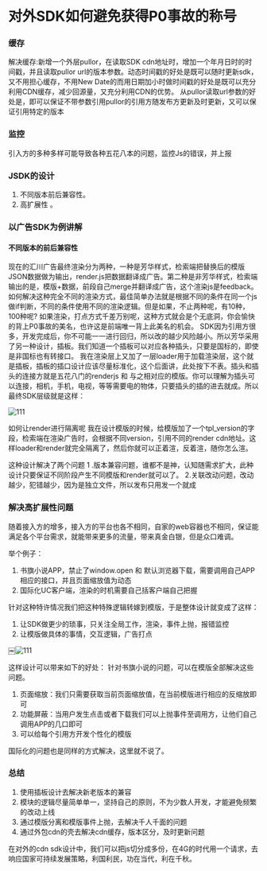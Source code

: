 # 对外SDK如何避免获得P0事故的称号
### 缓存
解决缓存:新增一个外层pullor，在读取SDK cdn地址时，增加一个年月日时的时间戳，并且读取pullor url的版本参数。动态时间戳的好处是既可以随时更新sdk，又不用担心缓存，不用New Date的而用日期加小时做时间戳的好处是既可以充分利用CDN缓存，减少回源量，又充分利用CDN的优势。
从pullor读取url参数的好处是，即可以保证不带参数引用pullor的引用方随发布方更新及时更新，又可以保证引用特定的版本

### 监控

引入方的多种多样可能导致各种五花八本的问题，监控Js的错误，并上报

### JSDK的设计
 1. 不同版本前后兼容性。
 2. 高扩展性 。

### 以广告SDK为例讲解
#### 不同版本的前后兼容性

现在的汇川广告最终渲染分为两种，一种是芳华样式，检索端把替换后的模版JSON数据做为输出，render.js把数据翻译成广告。第二种是非芳华样式，检索端输出的是，模版+数据，前段自己merge并翻译成广告，这个渲染js是feedback。
	如何解决这种完全不同的渲染方式，最佳简单办法就是根据不同的条件在同一个js做if判断，不同的条件使用不同的渲染逻辑。但是如果，不止两种呢，有10种，100种呢?  如果渲染，打点方式千差万别呢，这种方式就会是个无底洞，你会愉快的背上P0事故的美名，也许这是前端唯一背上此美名的机会。
 SDK因为引用方很多，开发完成后，你不可能一一进行回归，所以改的越少风险越小。所以芳华采用了另一种设计，插板。我们知道一个插板可以对应各种插头，只要是国标的，即使是非国标也有转接口。
我在渲染层上又加了一层loader用于加载渲染层，这个就是插板，插板的插口设计应该尽量标准化，这个后面讲，此处按下不表。插头和插头的连接方就是五花八门的renderjs 和 与之相对应的模版。你可以理解为插头可以连接，相机，手机，电视，等等需要电的物体，只要插头的插的进去就成。所以最终SDK层级就是这样：

![111](http://p8.qhimg.com/t01033c452e4f3b9822.png)

如何让render进行隔离呢
我在设计模版的时候，给模版加了一个tpl_version的字段，检索端在渲染广告时，会根据不同version，引用不同的render cdn地址。这样loader和render就完全隔离了，然后你就可以正着渲，反着渲，随你怎么渲。

这种设计解决了两个问题
1 .版本兼容问题，谁都不是神，认知随需求扩大，此种设计只要保证不同阶段产生不同模版和render就可以了。
2.关联改动问题，改动越少，犯错越少，因为是独立文件，所以发布只用发一个就成

### 解决高扩展性问题
随着接入方的增多，接入方的平台也各不相同，自家的web容器也不相同，保证能满足各个平台需求，就能带来更多的流量，带来真金白银，但是众口难调。

举个例子：
1. 书旗小说APP，禁止了window.open 和 默认浏览器下载，需要调用自己APP相应的接口，并且页面缩放值为动态
2. 国际化UC客户端，渲染的时机需要自己括客户端自己把握


针对这种特许情况我们把这种特殊逻辑转嫁到模版，于是整体设计就变成了这样：
1. 让SDK做更少的琐事，只关注全局工作，渲染，事件上抛，报错监控
2. 让模版做具体的事情，交互逻辑，广告打点


￼![111](http://p2.qhimg.com/t0169ed91dbcca09456.png)

这样设计可以带来如下的好处：
针对书旗小说的问题，可以在模版全部解决这些问题。
1. 页面缩放：我们只需要获取当前页面缩放值，在当前模版进行相应的反缩放即可
2. 功能屏蔽：当用户发生点击或者下载我们可以上抛事件至调用方，让他们自己调用APP的几口即可
3. 可以给每个引用方开发个性化的模版

国际化的问题也是同样的方式解决，这里就不说了。

### 总结
1. 使用插板设计去解决新老版本的兼容
2. 模块的逻辑尽量简单单一，坚持自己的原则，不为少数人开发，才能避免频繁的改动上线
3. 通过模版分离和模版事件上抛，去解决千人千面的问题
4. 通过外包cdn的壳去解决cdn缓存，版本区分，及时更新问题

在对外的cdn sdk设计中，我们可以把js切分成多份，在4G的时代用一个请求，去响应国家可持续发展策略，利国利民，功在当代，利在千秋。
